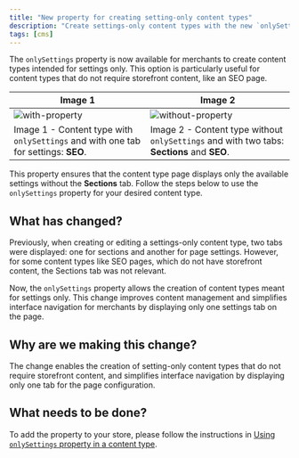 ```yaml
---
title: "New property for creating setting-only content types"
description: "Create settings-only content types with the new `onlySettings` property, ideal for non-storefront content like SEO pages."
tags: [cms]
---
```


The `onlySettings` property is now available for merchants to create content types intended for settings only. ​​This option is particularly useful for content types that do not require storefront content, like an SEO page.

| Image 1  | Image 2  |  
|---|---|
| ![with-property](https://user-images.githubusercontent.com/67270558/227936062-02e15860-c6d6-4525-9eed-19c37abfd626.png)  | ![without-property](https://user-images.githubusercontent.com/67270558/227936232-fa8dfab7-2f01-42d1-9f68-b2ab8623a3af.png)  | 
| Image 1 - Content type with `onlySettings` and with one tab for settings: **SEO**. | Image 2 - Content type without `onlySettings` and with two tabs: **Sections** and **SEO**. | 

This property ensures that the content type page displays only the available settings without the **Sections** tab. Follow the steps below to use the `onlySettings` property for your desired content type.

## What has changed?

Previously, when creating or editing a settings-only content type, two tabs were displayed: one for sections and another for page settings. However, for some content types like SEO pages, which do not have storefront content, the Sections tab was not relevant.

Now, the `onlySettings` property allows the creation of content types meant for settings only. This change improves content management and simplifies interface navigation for merchants by displaying only one settings tab on the page.

## Why are we making this change?
The change enables the creation of setting-only content types that do not require storefront content, and simplifies interface navigation by displaying only one tab for the page configuration.

## What needs to be done?
To add the property to your store, please follow the instructions in [Using `onlySettings` property in a content type](https://www.faststore.dev/how-to-guides/cms/vtex-headless-cms/Using%20onlySettings%20property%20in%20a%20content%20type).